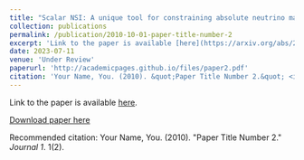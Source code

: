```yaml
---
title: "Scalar NSI: A unique tool for constraining absolute neutrino masses via ν-oscillations"
collection: publications
permalink: /publication/2010-10-01-paper-title-number-2
excerpt: 'Link to the paper is available [here](https://arxiv.org/abs/2307.05348).'
date: 2023-07-11
venue: 'Under Review'
paperurl: 'http://academicpages.github.io/files/paper2.pdf'
citation: 'Your Name, You. (2010). &quot;Paper Title Number 2.&quot; <i>Journal 1</i>. 1(2).'
---
```


Link to the paper is available [here](https://arxiv.org/abs/2307.05348).

[Download paper here](http://academicpages.github.io/files/paper2.pdf)

Recommended citation: Your Name, You. (2010). "Paper Title Number 2." <i>Journal 1</i>. 1(2).
